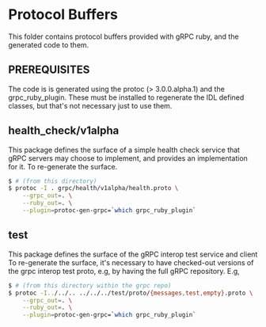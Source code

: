 Protocol Buffers
================

This folder contains protocol buffers provided with gRPC ruby, and the generated
code to them.

PREREQUISITES
-------------

The code is is generated using the protoc (> 3.0.0.alpha.1) and the
grpc_ruby_plugin.  These must be installed to regenerate the IDL defined
classes, but that's not necessary just to use them.

health_check/v1alpha
--------------------

This package defines the surface of a simple health check service that gRPC
servers may choose to implement, and provides an implementation for it. To
re-generate the surface.

```bash
$ # (from this directory)
$ protoc -I . grpc/health/v1alpha/health.proto \
    --grpc_out=. \
    --ruby_out=. \
    --plugin=protoc-gen-grpc=`which grpc_ruby_plugin`
```

test
----

This package defines the surface of the gRPC interop test service and client
To re-generate the surface, it's necessary to have checked-out versions of
the grpc interop test proto, e.g, by having the full gRPC repository. E.g,

```bash
$ # (from this directory within the grpc repo)
$ protoc -I../../.. ../../../test/proto/{messages,test,empty}.proto \
    --grpc_out=. \
    --ruby_out=. \
    --plugin=protoc-gen-grpc=`which grpc_ruby_plugin`
```
